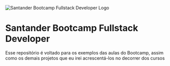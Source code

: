 ![Santander Bootcamp Fullstack Developer Logo](/home/rafael/Santander-Bootcamp-Fullstack-Developer/Santander_Bootcamp.png)
# Santander Bootcamp Fullstack Developer
Esse repositório é voltado para os exemplos das aulas do Bootcamp, assim como os demais projetos que eu irei acrescentá-los no decorrer dos cursos
